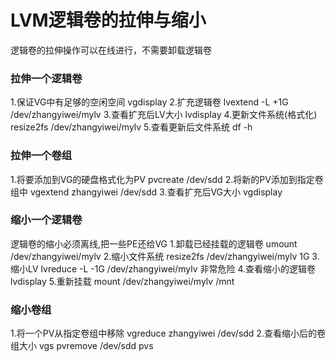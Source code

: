 # LVM逻辑卷的拉伸与缩小
逻辑卷的拉伸操作可以在线进行，不需要卸载逻辑卷
### 拉伸一个逻辑卷
1.保证VG中有足够的空闲空间
vgdisplay
2.扩充逻辑卷
lvextend -L +1G /dev/zhangyiwei/mylv
3.查看扩充后LV大小
lvdisplay
4.更新文件系统(格式化)
resize2fs /dev/zhangyiwei/mylv
5.查看更新后文件系统
df -h

### 拉伸一个卷组
1.将要添加到VG的硬盘格式化为PV
pvcreate /dev/sdd
2.将新的PV添加到指定卷组中
vgextend zhangyiwei /dev/sdd
3.查看扩充后VG大小
vgdisplay

### 缩小一个逻辑卷
逻辑卷的缩小必须离线,把一些PE还给VG
1.卸载已经挂载的逻辑卷
umount /dev/zhangyiwei/mylv
2.缩小文件系统
resize2fs /dev/zhangyiwei/mylv 1G
3.缩小LV
lvreduce -L -1G /dev/zhangyiwei/mylv  非常危险
4.查看缩小的逻辑卷
lvdisplay
5.重新挂载
mount /dev/zhangyiwei/mylv /mnt

### 缩小卷组
1.将一个PV从指定卷组中移除
vgreduce zhangyiwei /dev/sdd
2.查看缩小后的卷组大小
vgs
pvremove /dev/sdd
pvs